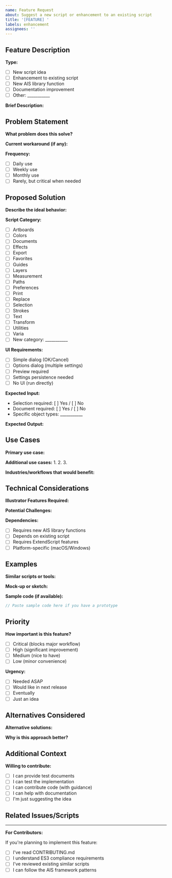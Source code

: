 ```yaml
---
name: Feature Request
about: Suggest a new script or enhancement to an existing script
title: '[FEATURE] '
labels: enhancement
assignees: ''
---
```


## Feature Description

**Type:**
- [ ] New script idea
- [ ] Enhancement to existing script
- [ ] New AIS library function
- [ ] Documentation improvement
- [ ] Other: ___________

**Brief Description:**
<!-- A clear and concise description of what you want to happen -->

## Problem Statement

**What problem does this solve?**
<!-- Describe the workflow problem or pain point this addresses -->

**Current workaround (if any):**
<!-- How do you currently work around this limitation? -->

**Frequency:**
- [ ] Daily use
- [ ] Weekly use
- [ ] Monthly use
- [ ] Rarely, but critical when needed

## Proposed Solution

**Describe the ideal behavior:**
<!-- What should the script do? What options should it have? -->

**Script Category:**
- [ ] Artboards
- [ ] Colors
- [ ] Documents
- [ ] Effects
- [ ] Export
- [ ] Favorites
- [ ] Guides
- [ ] Layers
- [ ] Measurement
- [ ] Paths
- [ ] Preferences
- [ ] Print
- [ ] Replace
- [ ] Selection
- [ ] Strokes
- [ ] Text
- [ ] Transform
- [ ] Utilities
- [ ] Varia
- [ ] New category: ___________

**UI Requirements:**
- [ ] Simple dialog (OK/Cancel)
- [ ] Options dialog (multiple settings)
- [ ] Preview required
- [ ] Settings persistence needed
- [ ] No UI (run directly)

**Expected Input:**
<!-- What does the script need from the user? -->
- Selection required: [ ] Yes / [ ] No
- Document required: [ ] Yes / [ ] No
- Specific object types: ___________

**Expected Output:**
<!-- What should the script produce or modify? -->

## Use Cases

**Primary use case:**
<!-- Describe the main scenario where this would be used -->

**Additional use cases:**
1.
2.
3.

**Industries/workflows that would benefit:**
<!-- e.g., print production, web design, packaging, illustration -->

## Technical Considerations

**Illustrator Features Required:**
<!-- List any specific Illustrator features/APIs this would use -->

**Potential Challenges:**
<!-- Any known limitations or technical challenges? -->

**Dependencies:**
- [ ] Requires new AIS library functions
- [ ] Depends on existing script
- [ ] Requires ExtendScript features
- [ ] Platform-specific (macOS/Windows)

## Examples

**Similar scripts or tools:**
<!-- Reference any existing scripts (in this project or elsewhere) that do something similar -->

**Mock-up or sketch:**
<!-- If applicable, add images or mock-ups of the desired UI or output -->

**Sample code (if available):**
```javascript
// Paste sample code here if you have a prototype
```

## Priority

**How important is this feature?**
- [ ] Critical (blocks major workflow)
- [ ] High (significant improvement)
- [ ] Medium (nice to have)
- [ ] Low (minor convenience)

**Urgency:**
- [ ] Needed ASAP
- [ ] Would like in next release
- [ ] Eventually
- [ ] Just an idea

## Alternatives Considered

**Alternative solutions:**
<!-- What other approaches have you considered? -->

**Why is this approach better?**
<!-- What makes your proposed solution superior to alternatives? -->

## Additional Context

<!-- Add any other context, screenshots, or examples about the feature request here -->

**Willing to contribute:**
- [ ] I can provide test documents
- [ ] I can test the implementation
- [ ] I can contribute code (with guidance)
- [ ] I can help with documentation
- [ ] I'm just suggesting the idea

## Related Issues/Scripts

<!-- Link to any related issues or existing scripts -->

---

**For Contributors:**

If you're planning to implement this feature:
- [ ] I've read CONTRIBUTING.md
- [ ] I understand ES3 compliance requirements
- [ ] I've reviewed existing similar scripts
- [ ] I can follow the AIS framework patterns
